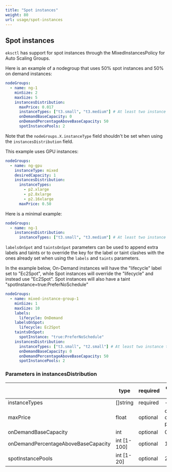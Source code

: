```yaml
---
title: "Spot instances"
weight: 80
url: usage/spot-instances
---
```


## Spot instances

`eksctl` has support for spot instances through the MixedInstancesPolicy for Auto Scaling Groups.

Here is an example of a nodegroup that uses 50% spot instances and 50% on demand instances:

```yaml
nodeGroups:
  - name: ng-1
    minSize: 2
    maxSize: 5
    instancesDistribution:
      maxPrice: 0.017
      instanceTypes: ["t3.small", "t3.medium"] # At least two instance types should be specified
      onDemandBaseCapacity: 0
      onDemandPercentageAboveBaseCapacity: 50
      spotInstancePools: 2
```

Note that the `nodeGroups.X.instanceType` field shouldn't be set when using the `instancesDistribution` field.

This example uses GPU instances:

```yaml
nodeGroups:
  - name: ng-gpu
    instanceType: mixed
    desiredCapacity: 1
    instancesDistribution:
      instanceTypes:
        - p2.xlarge
        - p2.8xlarge
        - p2.16xlarge
      maxPrice: 0.50
```

Here is a minimal example:

```yaml
nodeGroups:
  - name: ng-1
    instancesDistribution:
      instanceTypes: ["t3.small", "t3.medium"] # At least two instance types should be specified
```

`labelsOnSpot` and `taintsOnSpot` parameters can be used to append extra labels and taints or
to override the key for the label or taint clashes with the ones already set when using the
`labels` and `taints` parameters.

In the example below, On-Demand instances will have the "lifecycle" label set to "Ec2Spot", 
while Spot instances will override the "lifecycle" and instead use "Ec2Spot". 
Spot instances will also have a taint "spotInstance=true:PreferNoSchedule"

```yaml
nodeGroups:
  - name: mixed-instance-group-1
    minSize: 1
    maxSize: 10
    labels:
      lifecycle: OnDemand
    labelsOnSpot:
      lifecycle: Ec2Spot
    taintsOnSpot:
      spotInstance: "true:PreferNoSchedule"
    instancesDistribution:
      instanceTypes: ["t3.small", "t2.small"] # At least two instance types should be specified
      onDemandBaseCapacity: 0
      onDemandPercentageAboveBaseCapacity: 50
      spotInstancePools: 2
```


### Parameters in instancesDistribution

|                                     | type        | required | default value   |
| ----------------------------------- | ----------- | -------- | --------------- |
| instanceTypes                       | []string    | required | -               |
| maxPrice                            | float       | optional | on demand price |
| onDemandBaseCapacity                | int         | optional | 0               |
| onDemandPercentageAboveBaseCapacity | int [1-100] | optional | 100             |
| spotInstancePools                   | int [1-20]  | optional | 2               |
